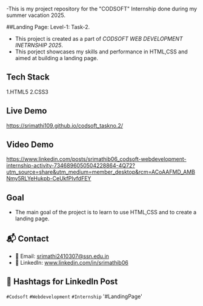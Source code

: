 -This is my project repository for the "CODSOFT" Internship done during my summer vacation 2025.

##Landing Page: Level-1: Task-2.
- This project is created as a part of *CODSOFT WEB DEVELOPMENT INETRNSHIP 2025*.
- This porject showcases my skills and performance in HTML,CSS and  aimed at building a landing page.

## Tech Stack
1.HTML5
2.CSS3


## Live Demo
https://srimathi109.github.io/codsoft_taskno.2/

## Video Demo
https://www.linkedin.com/posts/srimathib06_codsoft-webdevelopment-internship-activity-7346896050504228864-4Q72?utm_source=share&utm_medium=member_desktop&rcm=ACoAAFMD_AMBNmy5RLYeHukpb-CeUkfPIvfdFEY

## Goal
- The main goal of the project is to learn to use HTML,CSS and to create a landing page.

## 📬 Contact
- 📧 Email: srimathi2410307@ssn.edu.in
- 🔗 LinkedIn: www.linkedin.com/in/srimathib06

## 📢 Hashtags for LinkedIn Post
`#Codsoft` `#Webdevelopment`  `#Internship` '#LandingPage'
